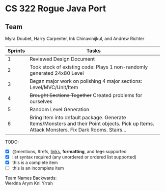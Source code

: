 # CS 322 Rogue Java Port
## Team
Myra Doubet, Harry Carpenter, Ink Chinavinijkul, and Andrew Richter

Sprints | Tasks
------------ | -------------
1 | Reviewed Design Document
2 | Took stock of existing code: Plays 1 non-randomly generated 24x80 Level
3 | Began major work on polishing 4 major sections: Level/MVC/Unit/Item
4 | <del>Brought Sections Together</del> Created problems for ourselves 
5 | Random Level Generation
6 | Bring Item into default package. Generate Items/Monsters and their Point objects. Pick up Items. Attack Monsters. Fix Dark Rooms. Stairs...

TODO:
- [x] @mentions, #refs, [links](), **formatting**, and <del>tags</del> supported
- [x] list syntax required (any unordered or ordered list supported)
- [x] this is a complete item
- [ ] this is an incomplete item

Team Names Backwards:  
Werdna
Arym
Kni
Yrrah